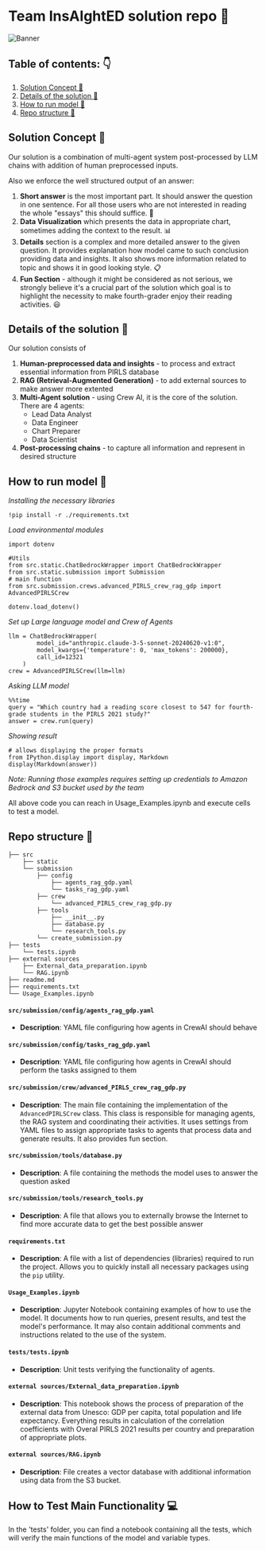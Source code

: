 # Team InsAIghtED solution repo :blue_book:

![Banner](http://gdsc-bucket-058264313357.s3.amazonaws.com/insighted_banner_team.png)

## Table of contents: :point_down:
1. [Solution Concept :mag_right:](#solution-concept-mag_right)
2. [Details of the solution :page_with_curl:](#details-of-the-solution-page_with_curl)
3. [How to run model :running:](#how-to-run-model-running)
4. [Repo structure :construction_worker:](#repo-structure-construction_worker)

## Solution Concept :mag_right:
Our solution is a combination of multi-agent system post-processed by LLM chains with addition of human preprocessed inputs.

Also we enforce the well structured output of an answer:
1. **Short answer** is the most important part. It should answer the question in one sentence. For all those users who are not interested in reading the whole "essays" this should suffice. :page_facing_up:
2. **Data Visualization** which presents the data in appropriate chart, sometimes adding the context to the result. :bar_chart:
3. **Details** section is a complex and more detailed answer to the given question. It provides explanation how model came to such conclusion providing data and insights. It also shows more information related to topic and shows it in good looking style. :clipboard:
4. **Fun Section** - although it might be considered as not serious, we strongly believe it's a crucial part of the solution which goal is to highlight the necessity to make fourth-grader enjoy their reading activities. :smiley:

## Details of the solution :page_with_curl:
Our solution consists of 
1. **Human-preprocessed data and insights** - to process and extract essential information from PIRLS database
2. **RAG (Retrieval-Augmented Generation)** - to add external sources to make answer more extented
3. **Multi-Agent solution** - using Crew AI, it is the core of the solution.
    There are 4 agents:
    - Lead Data Analyst
    - Data Engineer
    - Chart Preparer
    - Data Scientist
4. **Post-processing chains** - to capture all information and represent in desired structure

## How to run model :running:

*Installing the necessary libraries*
```
!pip install -r ./requirements.txt
```
*Load environmental modules*
```
import dotenv

#Utils
from src.static.ChatBedrockWrapper import ChatBedrockWrapper
from src.static.submission import Submission
# main function
from src.submission.crews.advanced_PIRLS_crew_rag_gdp import AdvancedPIRLSCrew

dotenv.load_dotenv()
```
*Set up Large language model and Crew of Agents*
```
llm = ChatBedrockWrapper(
        model_id="anthropic.claude-3-5-sonnet-20240620-v1:0",
        model_kwargs={'temperature': 0, 'max_tokens': 200000},
        call_id=12321
    )
crew = AdvancedPIRLSCrew(llm=llm)
```
*Asking LLM model*
```
%%time
query = "Which country had a reading score closest to 547 for fourth-grade students in the PIRLS 2021 study?"
answer = crew.run(query)
```
*Showing result*
```
# allows displaying the proper formats
from IPython.display import display, Markdown
display(Markdown(answer))
```

*Note: Running those examples requires setting up credentials to Amazon Bedrock and S3 bucket used by the team*

All above code you can reach in Usage_Examples.ipynb and execute cells to test a model.

## Repo structure :construction_worker:

```
├── src
    ├── static
    └── submission
        ├── config
            ├── agents_rag_gdp.yaml
            └── tasks_rag_gdp.yaml
        ├── crew
            └── advanced_PIRLS_crew_rag_gdp.py
        ├── tools
            ├── __init__.py
            ├── database.py
            └── research_tools.py
        └── create_submission.py
├── tests
    └── tests.ipynb
├── external sources
    ├── External_data_preparation.ipynb
    └── RAG.ipynb
├── readme.md
├── requirements.txt
└── Usage_Examples.ipynb
```

#### `src/submission/config/agents_rag_gdp.yaml`
- **Description**: YAML file configuring how agents in CrewAI should behave

#### `src/submission/config/tasks_rag_gdp.yaml`
- **Description**: YAML file configuring how agents in CrewAI should perform the tasks assigned to them

#### `src/submission/crew/advanced_PIRLS_crew_rag_gdp.py`
- **Description**: The main file containing the implementation of the `AdvancedPIRLSCrew` class. This class is responsible for managing agents, the RAG system and coordinating their activities. It uses settings from YAML files to assign appropriate tasks to agents that process data and generate results. It also provides fun section.

#### `src/submission/tools/database.py`
- **Description**: A file containing the methods the model uses to answer the question asked

#### `src/submission/tools/research_tools.py`
- **Description**: A file that allows you to externally browse the Internet to find more accurate data to get the best possible answer

#### `requirements.txt`
- **Description**: A file with a list of dependencies (libraries) required to run the project. Allows you to quickly install all necessary packages using the `pip` utility.

#### `Usage_Examples.ipynb`
- **Description**: Jupyter Notebook containing examples of how to use the model. It documents how to run queries, present results, and test the model's performance. It may also contain additional comments and instructions related to the use of the system.

#### `tests/tests.ipynb`
- **Description**: Unit tests verifying the functionality of agents.

#### `external sources/External_data_preparation.ipynb`
- **Description**: This notebook shows the process of preparation of the external data from Unesco: GDP per capita, total population and life expectancy. Everything results in calculation of the correlation coefficients with Overal PIRLS 2021 results per country and preparation of appropriate plots.

#### `external sources/RAG.ipynb`
- **Description**: File creates a vector database with additional information using data from the S3 bucket.

## How to Test Main Functionality :computer:
In the 'tests' folder, you can find a notebook containing all the tests, which will verify the main functions of the model and variable types.

